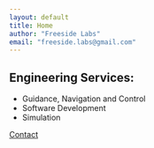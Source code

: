 ```yaml
---
layout: default
title: Home
author: "Freeside Labs"
email: "freeside.labs@gmail.com"
---
```



## Engineering Services:
* Guidance, Navigation and Control
* Software Development
* Simulation

[Contact](mailto:freeside.labs@gmail.com)
